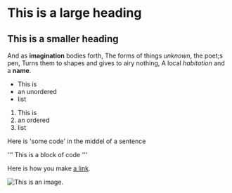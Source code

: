 # This is a large heading
## This is a smaller heading

And as **imagination** bodies forth, 
The forms of things *unknown*, the poet;s pen,
Turns them to shapes and gives to airy nothing,
A local *habitation* and a **name**.

- This is
- an unordered
- list

1. This is
2. an ordered
3. list

Here is 'some code' in the middel of a sentence

'''
This is 
a block
of code
'''

Here is how you make [a link](https://www.wikipedia.org/).

![This is an image.](https://github.com/yihui/xaringan/releases/download/v0.0.2/karl-moustache.jpg)
